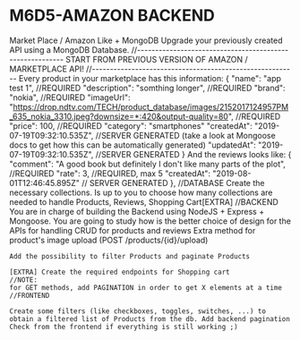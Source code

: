 # M6D5-AMAZON BACKEND

Market Place / Amazon Like + MongoDB
Upgrade your previously created API using a MongoDB Database.
//---------------------------------------------------------
START FROM PREVIOUS VERSION OF AMAZON / MARKETPLACE API!
//---------------------------------------------------------
Every product in your marketplace has this information:
{
"name": "app test 1", //REQUIRED
"description": "somthing longer", //REQUIRED
"brand": "nokia", //REQUIRED
"imageUrl": "https://drop.ndtv.com/TECH/product_database/images/2152017124957PM_635_nokia_3310.jpeg?downsize=*:420&output-quality=80", //REQUIRED
"price": 100, //REQUIRED
"category": "smartphones"
"createdAt": "2019-07-19T09:32:10.535Z", //SERVER GENERATED (take a look at Mongoose docs to get how this can be automatically generated)
"updatedAt": "2019-07-19T09:32:10.535Z", //SERVER GENERATED
}
And the reviews looks like:
{
"comment": "A good book but definitely I don't like many parts of the plot", //REQUIRED
"rate": 3, //REQUIRED, max 5
"createdAt": "2019-08-01T12:46:45.895Z" // SERVER GENERATED
},
//DATABASE
Create the necessary collections. Is up to you to choose how many collections are needed to handle Products, Reviews, Shopping Cart[EXTRA]
//BACKEND
You are in charge of building the Backend using NodeJS + Express + Mongoose.
You are going to study how is the better choice of design for the APIs for handling CRUD for products and reviews
Extra method for product's image upload (POST /products/{id}/upload)

    Add the possibility to filter Products and paginate Products

    [EXTRA] Create the required endpoints for Shopping cart
    //NOTE:
    for GET methods, add PAGINATION in order to get X elements at a time
    //FRONTEND

    Create some filters (like checkboxes, toggles, switches, ...) to obtain a filtered list of Products from the db. Add backend pagination
    Check from the frontend if everything is still working ;)
